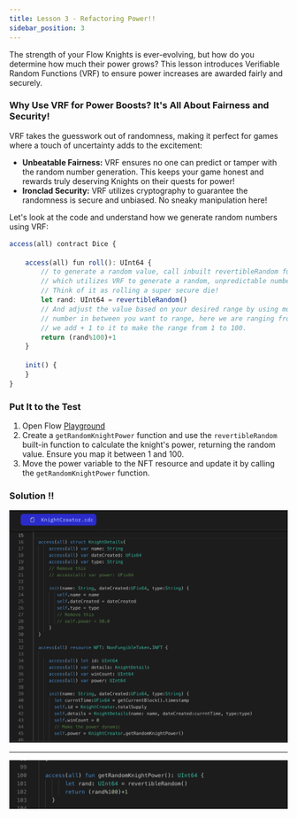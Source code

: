 ```yaml
---
title: Lesson 3 - Refactoring Power!!
sidebar_position: 3
---
```


The strength of your Flow Knights is ever-evolving, but how do you determine how much their power grows? This lesson introduces Verifiable Random Functions (VRF) to ensure power increases are awarded fairly and securely.

### **Why Use VRF for Power Boosts? It's All About Fairness and Security!**

VRF takes the guesswork out of randomness, making it perfect for games where a touch of uncertainty adds to the excitement:

- **Unbeatable Fairness:** VRF ensures no one can predict or tamper with the random number generation. This keeps your game honest and rewards truly deserving Knights on their quests for power!
- **Ironclad Security:** VRF utilizes cryptography to guarantee the randomness is secure and unbiased. No sneaky manipulation here!

Let's look at the code and understand how we generate random numbers using VRF:

```jsx
access(all) contract Dice {

    access(all) fun roll(): UInt64 {
        // to generate a random value, call inbuilt revertibleRandom function
        // which utilizes VRF to generate a random, unpredictable number.
        // Think of it as rolling a super secure die!
        let rand: UInt64 = revertibleRandom()
        // And adjust the value based on your desired range by using modulus % and the
        // number in between you want to range, here we are ranging from 0 to 99
        // we add + 1 to it to make the range from 1 to 100.
        return (rand%100)+1
    }

    init() {
    }
}
```

### Put It to the Test

1. Open Flow [Playground](https://play.flow.com/)
2. Create a `getRandomKnightPower` function and use the `revertibleRandom` built-in function to calculate the knight's power, returning the random value. Ensure you map it between 1 and 100.
3. Move the power variable to the NFT resource and update it by calling the `getRandomKnightPower` function.

### Solution !!

![Alt text](image-6.png)

---

![Alt text](image-7.png)
